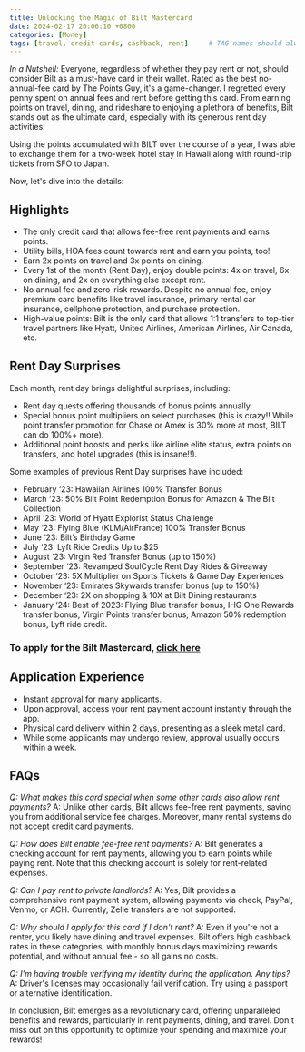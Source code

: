 ```yaml
---
title: Unlocking the Magic of Bilt Mastercard
date: 2024-02-17 20:06:10 +0800
categories: [Money]
tags: [travel, credit cards, cashback, rent]     # TAG names should always be lowercase
---
```


*In a Nutshell:* Everyone, regardless of whether they pay rent or not, should consider Bilt as a must-have card in their wallet. Rated as the best no-annual-fee card by The Points Guy, it's a game-changer. I regretted every penny spent on annual fees and rent before getting this card. From earning points on travel, dining, and rideshare to enjoying a plethora of benefits, Bilt stands out as the ultimate card, especially with its generous rent day activities.

Using the points accumulated with BILT over the course of a year, I was able to exchange them for a two-week hotel stay in Hawaii along with round-trip tickets from SFO to Japan.

Now, let's dive into the details:

## Highlights

- The only credit card that allows fee-free rent payments and earns points.
- Utility bills, HOA fees count towards rent and earn you points, too!
- Earn 2x points on travel and 3x points on dining.
- Every 1st of the month (Rent Day), enjoy double points: 4x on travel, 6x on dining, and 2x on everything else except rent.
- No annual fee and zero-risk rewards. Despite no annual fee, enjoy premium card benefits like travel insurance, primary rental car insurance, cellphone protection, and purchase protection.
- High-value points: Bilt is the only card that allows 1:1 transfers to top-tier travel partners like Hyatt, United Airlines, American Airlines, Air Canada, etc.

## Rent Day Surprises

Each month, rent day brings delightful surprises, including:

- Rent day quests offering thousands of bonus points annually.
- Special bonus point multipliers on select purchases (this is crazy!! While point transfer promotion for Chase or Amex is 30% more at most, BILT can do 100%+ more).
- Additional point boosts and perks like airline elite status, extra points on transfers, and hotel upgrades (this is insane!!).

Some examples of previous Rent Day surprises have included:

- February ‘23: Hawaiian Airlines 100% Transfer Bonus
- March ‘23: 50% Bilt Point Redemption Bonus for Amazon & The Bilt Collection
- April ‘23: World of Hyatt Explorist Status Challenge
- May ‘23: Flying Blue (KLM/AirFrance) 100% Transfer Bonus
- June ‘23: Bilt’s Birthday Game
- July ‘23: Lyft Ride Credits Up to $25
- August ‘23: Virgin Red Transfer Bonus (up to 150%)
- September ‘23: Revamped SoulCycle Rent Day Rides & Giveaway
- October ‘23: 5X Multiplier on Sports Tickets & Game Day Experiences
- November ‘23: Emirates Skywards transfer bonus (up to 150%)
- December ‘23: 2X on shopping & 10X at Bilt Dining restaurants
- January ‘24: Best of 2023: Flying Blue transfer bonus, IHG One Rewards transfer bonus, Virgin Points transfer bonus, Amazon 50% redemption bonus, Lyft ride credit.

### To apply for the Bilt Mastercard, [click here](https://bilt.page/r/E72R-JEHT)

## Application Experience

- Instant approval for many applicants.
- Upon approval, access your rent payment account instantly through the app.
- Physical card delivery within 2 days, presenting as a sleek metal card.
- While some applicants may undergo review, approval usually occurs within a week.

## FAQs

*Q: What makes this card special when some other cards also allow rent payments?*
A: Unlike other cards, Bilt allows fee-free rent payments, saving you from additional service fee charges. Moreover, many rental systems do not accept credit card payments.

*Q: How does Bilt enable fee-free rent payments?*
A: Bilt generates a checking account for rent payments, allowing you to earn points while paying rent. Note that this checking account is solely for rent-related expenses.

*Q: Can I pay rent to private landlords?*
A: Yes, Bilt provides a comprehensive rent payment system, allowing payments via check, PayPal, Venmo, or ACH. Currently, Zelle transfers are not supported.

*Q: Why should I apply for this card if I don't rent?*
A: Even if you're not a renter, you likely have dining and travel expenses. Bilt offers high cashback rates in these categories, with monthly bonus days maximizing rewards potential, and without annual fee - so all gains no costs.

*Q: I'm having trouble verifying my identity during the application. Any tips?*
A: Driver's licenses may occasionally fail verification. Try using a passport or alternative identification.

In conclusion, Bilt emerges as a revolutionary card, offering unparalleled benefits and rewards, particularly in rent payments, dining, and travel. Don't miss out on this opportunity to optimize your spending and maximize your rewards!
